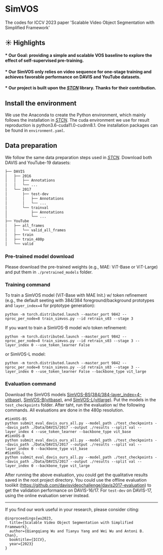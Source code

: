 # SimVOS

The codes for ICCV 2023 paper 'Scalable Video Object Segmentation with Simplified Framework'

## :sunny: Highlights

#### * Our Goal: providing a simple and scalable VOS baseline to explore the effect of self-supervised pre-training.

#### * Our SimVOS only relies on video sequence for one-stage training and achieves favorable performance on DAVIS and YouTube datasets.

#### * Our project is built upon the [_STCN_](https://github.com/hkchengrex/STCN) library. Thanks for their contribution.

## Install the environment
We use the Anaconda to create the Python environment, which mainly follows the installation in [_STCN_](https://github.com/hkchengrex/STCN). The cuda environment we use for result reproduction is python3.6-cuda11.0-cudnn8.1.
One installation packages can be found in `environment.yaml`.


## Data preparation
We follow the same data preparation steps used in [_STCN_](https://github.com/hkchengrex/STCN). Download both DAVIS and YouTube-19 datasets:
```bash
├── DAVIS
│   ├── 2016
│   │   ├── Annotations
│   │   └── ...
│   └── 2017
│       ├── test-dev
│       │   ├── Annotations
│       │   └── ...
│       └── trainval
│           ├── Annotations
│           └── ...
├── YouTube
│   ├── all_frames
│   │   └── valid_all_frames
│   ├── train
│   ├── train_480p
│   └── valid
```

### Pre-trained model download
Please download the pre-trained weights (e.g., MAE: ViT-Base or ViT-Large) and put them in `./pretrained_models` folder.

### Training command
To train a SimVOS model (ViT-Base with MAE Init.) w/ token refinement (e.g., the default seeting with 384/384 foreground/background prototypes and `layer_index=4` for prptotype generation):
```
python -m torch.distributed.launch --master_port 9842 --nproc_per_node=8 train_simvos.py --id retrain_s03 --stage 3
```
If you want to train a SimVOS-B model w/o token refinement:
```
python -m torch.distributed.launch --master_port 9842 --nproc_per_node=8 train_simvos.py --id retrain_s03 --stage 3 --layer_index 0 --use_token_learner False
```
or SimVOS-L model:
```
python -m torch.distributed.launch --master_port 9842 --nproc_per_node=8 train_simvos.py --id retrain_s03 --stage 3 --layer_index 0 --use_token_learner False --backbone_type vit_large
```

### Evaluation command
Download the SimVOS models [SimVOS-BS(384/384-layer_index=4-vitbase)](https://drive.google.com/file/d/1v1FdDc5oFFUOBZ_Oc2yhPxDZpbHpTYsY/view?usp=drive_link), [SimVOS-B(vitbase)](https://drive.google.com/file/d/1v1FdDc5oFFUOBZ_Oc2yhPxDZpbHpTYsY/view?usp=drive_link](https://drive.google.com/file/d/1uSobYg2JQzpR-Lwb81YsUoyjEr1jaTwJ/view?usp=drive_link)), and [SimVOS-L(vitlarge)](https://drive.google.com/file/d/1bh2FyaoRlTdupvCHRiJc9O9vnRhSkcE8/view?usp=drive_link). Put the models in the `test_checkpoints` folder. After taht, run the evaluation w/ the following commands. All evaluations are done in the 480p resolution.
```
#SimVOS-BS
python submit_eval_davis_ours_all.py --model_path ./test_checkpoints --davis_path ./Data/DAVIS/2017 --output ./results --split val --layer_index 4 --use_token_learner --backbone_type vit_base
#SimVOS-B
python submit_eval_davis_ours_all.py --model_path ./test_checkpoints --davis_path ./Data/DAVIS/2017 --output ./results --split val --layer_index 0 --backbone_type vit_base
#SimVOS-L
python submit_eval_davis_ours_all.py --model_path ./test_checkpoints --davis_path ./Data/DAVIS/2017 --output ./results --split val --layer_index 0 --backbone_type vit_large
```

After running the above evaluation, you could get the qualitative results saved in the root project directory. You could use the offline evaluation toolikit (https://github.com/davisvideochallenge/davis2017-evaluation) to get the validation performance on DAVIS-16/17. For `test-dev` on DAVIS-17, using the online evaluation server instead.

------

If you find our work useful in your research, please consider citing:

```
@inproceedings{wu2023,
  title={Scalable Video Object Segmentation with Simplified Framework},
  author={Qiangqiang Wu and Tianyu Yang and Wei Wu and Antoni B. Chan},
  booktitle={ICCV},
  year={2023}
}
```
